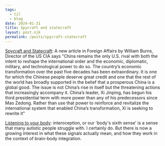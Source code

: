 ```yaml
---
tags: 
  - til
  - blog
date: 2024-01-31
title: Spycraft and statecraft
layout: post.njk
permalink: /posts/spycraft-statecraft
---
```


[Spycraft and Statecraft](https://sinocism.com/p/article-23-for-hong-kong-real-estate#%C2%A7bill-burns-on-china): A new article in Foreign Affairs by William Burns, Director of the US CIA says "China remains the only U.S. rival with both the intent to reshape the international order and the economic, diplomatic, military, and technological power to do so. The country’s economic transformation over the past five decades has been extraordinary. It is one for which the Chinese people deserve great credit and one that the rest of the world has broadly supported in the belief that a prosperous China is a global good. The issue is not China’s rise in itself but the threatening actions that increasingly accompany it. China’s leader, Xi Jinping, has begun his third presidential term with more power than any of his predecessors since Mao Zedong. Rather than use that power to reinforce and revitalize the international system that enabled China’s transformation, Xi is seeking to rewrite it" 

[Listening to your body](https://theconversation.com/interoception-the-sixth-sense-we-use-to-read-hidden-signals-from-our-body-podcast-220863): interoception, or our 'body's sixth sense' is a sense that many autistic people struggle with. I certainly do. But there is now a growing interest in what these signals actually mean, and how they work in the context of brain-body integration. 